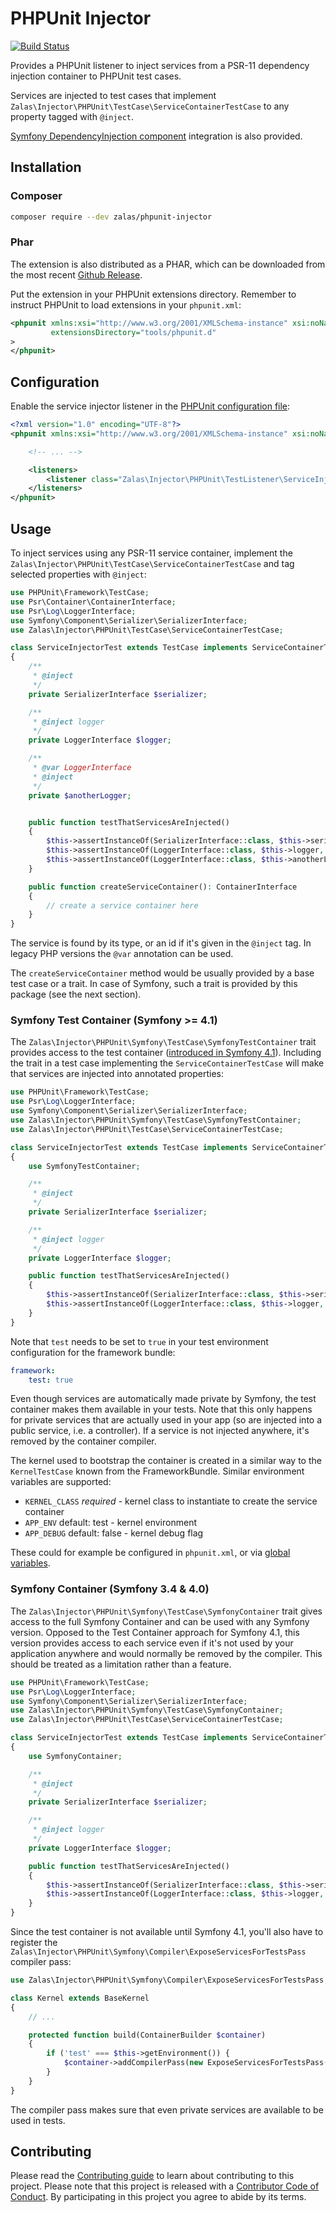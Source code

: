 # PHPUnit Injector

[![Build Status](https://travis-ci.org/jakzal/phpunit-injector.svg?branch=master)](https://travis-ci.org/jakzal/phpunit-injector)

Provides a PHPUnit listener to inject services from a PSR-11 dependency injection container to PHPUnit test cases.

Services are injected to test cases that implement `Zalas\Injector\PHPUnit\TestCase\ServiceContainerTestCase`
to any property tagged with `@inject`.

[Symfony DependencyInjection component](https://github.com/symfony/dependency-injection) integration is also provided.

## Installation

### Composer

```bash
composer require --dev zalas/phpunit-injector
```

### Phar

The extension is also distributed as a PHAR, which can be downloaded from the most recent
[Github Release](https://github.com/jakzal/phpunit-injector/releases).

Put the extension in your PHPUnit extensions directory.
Remember to instruct PHPUnit to load extensions in your `phpunit.xml`:

```xml
<phpunit xmlns:xsi="http://www.w3.org/2001/XMLSchema-instance" xsi:noNamespaceSchemaLocation="https://schema.phpunit.de/8.0/phpunit.xsd"
         extensionsDirectory="tools/phpunit.d"
>
</phpunit>
```

## Configuration

Enable the service injector listener
in the [PHPUnit configuration file](https://phpunit.de/manual/current/en/appendixes.configuration.html):

```xml
<?xml version="1.0" encoding="UTF-8"?>
<phpunit xmlns:xsi="http://www.w3.org/2001/XMLSchema-instance" xsi:noNamespaceSchemaLocation="https://schema.phpunit.de/8.0/phpunit.xsd">

    <!-- ... -->

    <listeners>
        <listener class="Zalas\Injector\PHPUnit\TestListener\ServiceInjectorListener" />
    </listeners>
</phpunit>
```

## Usage

To inject services using any PSR-11 service container, implement the `Zalas\Injector\PHPUnit\TestCase\ServiceContainerTestCase`
and tag selected properties with `@inject`:

```php
use PHPUnit\Framework\TestCase;
use Psr\Container\ContainerInterface;
use Psr\Log\LoggerInterface;
use Symfony\Component\Serializer\SerializerInterface;
use Zalas\Injector\PHPUnit\TestCase\ServiceContainerTestCase;

class ServiceInjectorTest extends TestCase implements ServiceContainerTestCase
{
    /**
     * @inject
     */
    private SerializerInterface $serializer;

    /**
     * @inject logger
     */
    private LoggerInterface $logger;

    /**
     * @var LoggerInterface
     * @inject
     */
    private $anotherLogger;


    public function testThatServicesAreInjected()
    {
        $this->assertInstanceOf(SerializerInterface::class, $this->serializer, 'The service is injectd by its type');
        $this->assertInstanceOf(LoggerInterface::class, $this->logger, 'The service is injected by its id');
        $this->assertInstanceOf(LoggerInterface::class, $this->anotherLogger, 'The service is injected by its @var type');
    }

    public function createServiceContainer(): ContainerInterface
    {
        // create a service container here
    }
}
```

The service is found by its type, or an id if it's given in the `@inject` tag.
In legacy PHP versions the `@var` annotation can be used.

The `createServiceContainer` method would be usually provided by a base test case or a trait.
In case of Symfony, such a trait is provided by this package (see the next section).

### Symfony Test Container (Symfony >= 4.1)

The `Zalas\Injector\PHPUnit\Symfony\TestCase\SymfonyTestContainer` trait provides
access to the test container ([introduced in Symfony 4.1](https://symfony.com/blog/new-in-symfony-4-1-simpler-service-testing)).
Including the trait in a test case implementing the `ServiceContainerTestCase` will make that services are injected
into annotated properties:

```php
use PHPUnit\Framework\TestCase;
use Psr\Log\LoggerInterface;
use Symfony\Component\Serializer\SerializerInterface;
use Zalas\Injector\PHPUnit\Symfony\TestCase\SymfonyTestContainer;
use Zalas\Injector\PHPUnit\TestCase\ServiceContainerTestCase;

class ServiceInjectorTest extends TestCase implements ServiceContainerTestCase
{
    use SymfonyTestContainer;

    /**
     * @inject
     */
    private SerializerInterface $serializer;

    /**
     * @inject logger
     */
    private LoggerInterface $logger;

    public function testThatServicesAreInjected()
    {
        $this->assertInstanceOf(SerializerInterface::class, $this->serializer, 'The service is injectd by its type');
        $this->assertInstanceOf(LoggerInterface::class, $this->logger, 'The service is injected by its id');
    }
}
```

Note that `test` needs to be set to `true` in your test environment configuration for the framework bundle:

```yaml
framework:
    test: true
```

Even though services are automatically made private by Symfony, the test container makes them available in your tests.
Note that this only happens for private services that are actually used in your app (so are injected into
a public service, i.e. a controller). If a service is not injected anywhere, it's removed by the container compiler.

The kernel used to bootstrap the container is created in a similar way to the `KernelTestCase` known from the FrameworkBundle.
Similar environment variables are supported:

 * `KERNEL_CLASS` *required* - kernel class to instantiate to create the service container
 * `APP_ENV` default: test - kernel environment
 * `APP_DEBUG` default: false - kernel debug flag

These could for example be configured in `phpunit.xml`, or via [global variables](https://github.com/jakzal/phpunit-globals).

### Symfony Container (Symfony 3.4 & 4.0)

The `Zalas\Injector\PHPUnit\Symfony\TestCase\SymfonyContainer` trait gives access to the full Symfony Container
and can be used with any Symfony version.
Opposed to the Test Container approach for Symfony 4.1, this version provides access to each service even if it's
not used by your application anywhere and would normally be removed by the compiler.
This should be treated as a limitation rather than a feature.

```php
use PHPUnit\Framework\TestCase;
use Psr\Log\LoggerInterface;
use Symfony\Component\Serializer\SerializerInterface;
use Zalas\Injector\PHPUnit\Symfony\TestCase\SymfonyContainer;
use Zalas\Injector\PHPUnit\TestCase\ServiceContainerTestCase;

class ServiceInjectorTest extends TestCase implements ServiceContainerTestCase
{
    use SymfonyContainer;

    /**
     * @inject
     */
    private SerializerInterface $serializer;

    /**
     * @inject logger
     */
    private LoggerInterface $logger;

    public function testThatServicesAreInjected()
    {
        $this->assertInstanceOf(SerializerInterface::class, $this->serializer, 'The service is injectd by its type');
        $this->assertInstanceOf(LoggerInterface::class, $this->logger, 'The service is injected by its id');
    }
}
```

Since the test container is not available until Symfony 4.1,
you'll also have to register the `Zalas\Injector\PHPUnit\Symfony\Compiler\ExposeServicesForTestsPass` compiler pass:

```php
use Zalas\Injector\PHPUnit\Symfony\Compiler\ExposeServicesForTestsPass;

class Kernel extends BaseKernel
{
    // ...

    protected function build(ContainerBuilder $container)
    {
        if ('test' === $this->getEnvironment()) {
            $container->addCompilerPass(new ExposeServicesForTestsPass());
        }
    }
}
```

The compiler pass makes sure that even private services are available to be used in tests.

## Contributing

Please read the [Contributing guide](CONTRIBUTING.md) to learn about contributing to this project.
Please note that this project is released with a [Contributor Code of Conduct](CODE_OF_CONDUCT.md).
By participating in this project you agree to abide by its terms.

